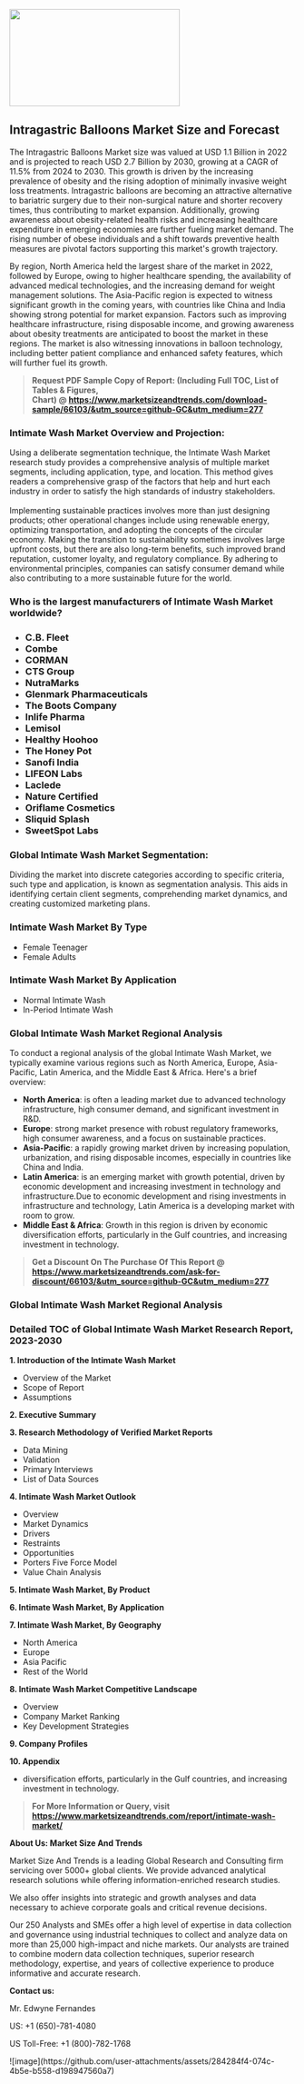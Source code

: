 <p><img class="alignnone size-medium wp-image-20088" src="https://ffe5etoiles.com/wp-content/uploads/2024/12/MST1-300x171.png" alt="" width="300" height="171" /></p><h2>Intragastric Balloons Market Size and Forecast</h2><p>The Intragastric Balloons Market size was valued at USD 1.1 Billion in 2022 and is projected to reach USD 2.7 Billion by 2030, growing at a CAGR of 11.5% from 2024 to 2030. This growth is driven by the increasing prevalence of obesity and the rising adoption of minimally invasive weight loss treatments. Intragastric balloons are becoming an attractive alternative to bariatric surgery due to their non-surgical nature and shorter recovery times, thus contributing to market expansion. Additionally, growing awareness about obesity-related health risks and increasing healthcare expenditure in emerging economies are further fueling market demand. The rising number of obese individuals and a shift towards preventive health measures are pivotal factors supporting this market's growth trajectory.</p><p>By region, North America held the largest share of the market in 2022, followed by Europe, owing to higher healthcare spending, the availability of advanced medical technologies, and the increasing demand for weight management solutions. The Asia-Pacific region is expected to witness significant growth in the coming years, with countries like China and India showing strong potential for market expansion. Factors such as improving healthcare infrastructure, rising disposable income, and growing awareness about obesity treatments are anticipated to boost the market in these regions. The market is also witnessing innovations in balloon technology, including better patient compliance and enhanced safety features, which will further fuel its growth.</p></p><blockquote id="" class=""><strong>Request PDF Sample Copy of Report: (Including Full TOC, List of Tables &amp; Figures, Chart)&nbsp;@&nbsp;<strong><a href="https://www.marketsizeandtrends.com/download-sample/66103/&utm_source=github-GC&utm_medium=277" target="_blank">https://www.marketsizeandtrends.com/download-sample/66103/&utm_source=github-GC&utm_medium=277</a></strong></strong></blockquote><h3 id="" class="">Intimate Wash Market&nbsp;Overview and Projection:</h3><p id="" class="">Using a deliberate segmentation technique, the Intimate Wash Market research study provides a comprehensive analysis of multiple market segments, including application, type, and location. This method gives readers a comprehensive grasp of the factors that help and hurt each industry in order to satisfy the high standards of industry stakeholders. <br /> <br />Implementing sustainable practices involves more than just designing products; other operational changes include using renewable energy, optimizing transportation, and adopting the concepts of the circular economy. Making the transition to sustainability sometimes involves large upfront costs, but there are also long-term benefits, such improved brand reputation, customer loyalty, and regulatory compliance. By adhering to environmental principles, companies can satisfy consumer demand while also contributing to a more sustainable future for the world.</p><h3 id="" class="">Who is the largest manufacturers of&nbsp;Intimate Wash Market worldwide?</h3><h3 class=""><p><ul><li>C.B. Fleet </li><li> Combe </li><li> CORMAN </li><li> CTS Group </li><li> NutraMarks </li><li> Glenmark Pharmaceuticals </li><li> The Boots Company </li><li> Inlife Pharma </li><li> Lemisol </li><li> Healthy Hoohoo </li><li> The Honey Pot </li><li> Sanofi India </li><li> LIFEON Labs </li><li> Laclede </li><li> Nature Certified </li><li> Oriflame Cosmetics </li><li> Sliquid Splash </li><li> SweetSpot Labs</li></ul></p></h3><h3 id="" class="">Global&nbsp;Intimate Wash Market Segmentation:</h3><p id="" class="">Dividing the market into discrete categories according to specific criteria, such type and application, is known as segmentation analysis. This aids in identifying certain client segments, comprehending market dynamics, and creating customized marketing plans.</p><h3 id="" class="">Intimate Wash Market&nbsp;By Type</h3><p><p><ul><li>Female Teenager </li><li> Female Adults</p></li></ul></p></p><h3 id="" class="">Intimate Wash Market&nbsp;By Application</h3><p class=""><p><ul><li>Normal Intimate Wash </li><li> In-Period Intimate Wash</li></ul></p></p><h3 id="" class="">Global Intimate Wash Market Regional Analysis</h3><p id="" class="">To conduct a regional analysis of the global Intimate Wash Market, we typically examine various regions such as North America, Europe, Asia-Pacific, Latin America, and the Middle East &amp; Africa. Here's a brief overview:</p><ul><li><strong>North America</strong>: is often a leading market due to advanced technology infrastructure, high consumer demand, and significant investment in R&amp;D.</li><li><strong>Europe</strong>: strong market presence with robust regulatory frameworks, high consumer awareness, and a focus on sustainable practices.</li><li><strong>Asia-Pacific</strong>: a rapidly growing market driven by increasing population, urbanization, and rising disposable incomes, especially in countries like China and India.</li><li><strong>Latin America</strong>: is an emerging market with growth potential, driven by economic development and increasing investment in technology and infrastructure.Due to economic development and rising investments in infrastructure and technology, Latin America is a developing market with room to grow.</li><li><strong>Middle East &amp; Africa</strong>: Growth in this region is driven by economic diversification efforts, particularly in the Gulf countries, and increasing investment in technology.</li></ul><blockquote id="" class=""><strong>Get a Discount On The Purchase Of This Report @ <strong><a href="https://www.marketsizeandtrends.com/ask-for-discount/66103/&utm_source=github-GC&utm_medium=277" target="_blank">https://www.marketsizeandtrends.com/ask-for-discount/66103/&utm_source=github-GC&utm_medium=277</a></strong></strong></blockquote><h3 id="" class="">Global Intimate Wash Market Regional Analysis</h3><h3 id="" class="">Detailed TOC of Global Intimate Wash Market Research Report, 2023-2030</h3><p id="" class=""><strong>1. Introduction of the Intimate Wash Market</strong></p><ul><li>Overview of the Market</li><li>Scope of Report</li><li>Assumptions</li></ul><p id="" class=""><strong>2. Executive Summary</strong></p><p id="" class=""><strong>3. Research Methodology of Verified Market Reports</strong></p><ul><li>Data Mining</li><li>Validation</li><li>Primary Interviews</li><li>List of Data Sources</li></ul><p id="" class=""><strong>4. Intimate Wash Market Outlook</strong></p><ul><li>Overview</li><li>Market Dynamics</li><li>Drivers</li><li>Restraints</li><li>Opportunities</li><li>Porters Five Force Model</li><li>Value Chain Analysis</li></ul><p id="" class=""><strong>5. Intimate Wash Market, By Product</strong></p><p id="" class=""><strong>6. Intimate Wash Market, By Application</strong></p><p id="" class=""><strong>7. Intimate Wash Market, By Geography</strong></p><ul><li>North America</li><li>Europe</li><li>Asia Pacific</li><li>Rest of the World</li></ul><p id="" class=""><strong>8. Intimate Wash Market Competitive Landscape</strong></p><ul><li>Overview</li><li>Company Market Ranking</li><li>Key Development Strategies</li></ul><p id="" class=""><strong>9. Company Profiles</strong></p><p id="" class=""><strong>10. Appendix</strong></p><ul><li>diversification efforts, particularly in the Gulf countries, and increasing investment in technology.</li></ul><blockquote id="" class=""><strong>For More Information or Query, visit <strong><strong><a href="https://www.marketsizeandtrends.com/report/intimate-wash-market/" target="_blank">https://www.marketsizeandtrends.com/report/intimate-wash-market/</a></strong></strong></strong></blockquote><p id="" class=""><strong>About Us: Market Size And Trends</strong></p><p id="" class="">Market Size And Trends is a leading Global Research and Consulting firm servicing over 5000+ global clients. We provide advanced analytical research solutions while offering information-enriched research studies.</p><p id="" class="">We also offer insights into strategic and growth analyses and data necessary to achieve corporate goals and critical revenue decisions.</p><p id="" class="">Our 250 Analysts and SMEs offer a high level of expertise in data collection and governance using industrial techniques to collect and analyze data on more than 25,000 high-impact and niche markets. Our analysts are trained to combine modern data collection techniques, superior research methodology, expertise, and years of collective experience to produce informative and accurate research.</p><p id="" class=""><strong>Contact us:</strong></p><p id="" class="">Mr. Edwyne Fernandes</p><p id="" class="">US: +1 (650)-781-4080</p><p id="" class="">US Toll-Free: +1 (800)-782-1768</p>
![image](https://github.com/user-attachments/assets/284284f4-074c-4b5e-b558-d198947560a7)
